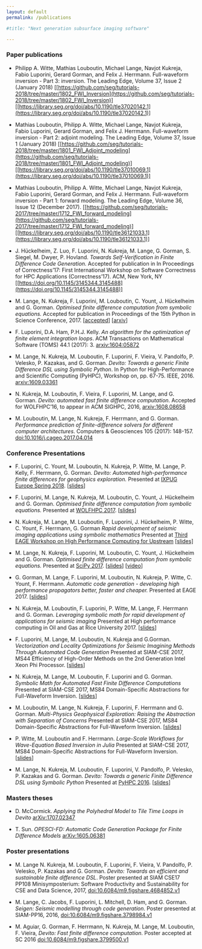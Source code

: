 ```yaml
---
layout: default
permalink: /publications

#title: "Next generation subsurface imaging software"

---
```


### Paper publications

* Philipp A. Witte, Mathias Louboutin, Michael Lange, Navjot Kukreja, Fabio Luporini, Gerard Gorman, and Felix J. Herrmann. 
  Full-waveform inversion - Part 3: inversion. The Leading Edge, Volume 37, Issue 2 (January 2018)
[[https://github.com/seg/tutorials-2018/tree/master/1802_FWI_Inversion](https://github.com/seg/tutorials-2018/tree/master/1802_FWI_Inversion)]
[[https://library.seg.org/doi/abs/10.1190/tle37020142.1](https://library.seg.org/doi/abs/10.1190/tle37020142.1)]

* Mathias Louboutin, Philipp A. Witte, Michael Lange, Navjot Kukreja, Fabio Luporini, Gerard Gorman, and Felix J. Herrmann. 
  Full-waveform inversion - Part 2: adjoint modeling. The Leading Edge, Volume 37, Issue 1 (January 2018)
[[https://github.com/seg/tutorials-2018/tree/master/1801_FWI_Adjoint_modeling](https://github.com/seg/tutorials-2018/tree/master/1801_FWI_Adjoint_modeling)]
[[https://library.seg.org/doi/abs/10.1190/tle37010069.1](https://library.seg.org/doi/abs/10.1190/tle37010069.1)]

* Mathias Louboutin, Philipp A. Witte, Michael Lange, Navjot Kukreja, Fabio Luporini, Gerard Gorman, and Felix J. Herrmann. 
  Full-waveform inversion - Part 1: forward modeling. The Leading Edge, Volume 36, Issue 12 (December 2017).
[[https://github.com/seg/tutorials-2017/tree/master/1712_FWI_forward_modeling](https://github.com/seg/tutorials-2017/tree/master/1712_FWI_forward_modeling)]
[[https://library.seg.org/doi/abs/10.1190/tle36121033.1](https://library.seg.org/doi/abs/10.1190/tle36121033.1)]

* J. Hückelheim, Z. Luo, F. Luporini, N. Kukreja, M. Lange, G. Gorman, S. Siegel, M. Dwyer, P. Hovland.
  _Towards Self-Verification in Finite Difference Code Generation._
  Accepted for publication in In Proceedings of Correctness’17: First International Workshop on Software Correctness for HPC Applications (Correctness’17). ACM, New York, NY
[[https://doi.org/10.1145/3145344.3145488](https://doi.org/10.1145/3145344.3145488)]

* M. Lange, N. Kukreja, F. Luporini, M. Louboutin, C. Yount, J. Hückelheim and G. Gorman.
  _Optimised finite difference computation from symbolic equations._
  Accepted for publication in Proceedings of the 15th Python in Science Conference, 2017.
  [[accepted](http://conference.scipy.org/proceedings/scipy2017/michael_lange.html)]
  [[arxiv](http://arxiv.org/abs/1707.03776)]

* F. Luporini, D.A. Ham, P.H.J. Kelly. _An algorithm for the optimization of finite
element integration loops_. ACM Transactions on Mathematical Software (TOMS) 44.1 (2017): 3. [arxiv:1604:05872](https://arxiv.org/abs/1604.05872)

* M. Lange, N. Kukreja, M. Louboutin, F. Luporini, F. Vieira, V. Pandolfo, P. Velesko,
P. Kazakas, and G. Gorman. _Devito: Towards a generic Finite Difference DSL using
Symbolic Python_. In Python for High-Performance and Scientific Computing (PyHPC), Workshop on, pp. 67-75. IEEE, 2016.
[arxiv:1609.03361](https://arxiv.org/abs/1609.03361)

* N. Kukreja, M. Louboutin, F. Vieira, F. Luporini, M. Lange, and G. Gorman. _Devito:
automated fast finite difference computation_. Accepted for WOLFHPC’16, to appear
in ACM SIGHPC, 2016, [arxiv:1608.08658](https://arxiv.org/abs/1608.08658)

* M. Louboutin, M. Lange, N. Kukreja, F. Herrmann, and G. Gorman. _Performance
prediction of finite-difference solvers for different computer architectures_. Computers & Geosciences 105 (2017): 148-157. [doi:10.1016/j.cageo.2017.04.014](http://www.sciencedirect.com/science/article/pii/S0098300416304034)

### Conference Presentations
* F. Luporini, C. Yount, M. Louboutin, N. Kukreja, P. Witte, M. Lange, P. Kelly, F. Herrmann, G. Gorman.
_Devito: Automated high-performance finite differences for geophysics exploration._
 Presented at [IXPUG Europe Spring 2018](https://www.ixpug.org/events/spring2018). [[slides](https://www.ixpug.org/images/docs/IXPUG_Annual_Spring_Conference_2018/04-LUPORINI-Devito.pdf)]

* F. Luporini, M. Lange, N. Kukreja, M. Louboutin, C. Yount, J. Hückelheim and G. Gorman.
  _Optimised finite difference computation from symbolic equations._
  Presented at [WOLFHPC 2017](http://hpc.pnl.gov/conf/wolfhpc/2017/). [[slides](presentations/devito-wolfhpc17.pdf)]

* N. Kukreja, M. Lange, M. Louboutin, F. Luporini, J. Hückelheim,
  P. Witte, C. Yount, F. Herrmann, G. Gorman _Rapid development of
  seismic imaging applications using symbolic mathematics_ Presented
  at 
  [Third EAGE Workshop on High Performance Computing for Upstream](https://events.eage.org/en/2017/third-eage-workshop-on-high-performance-computing-for-upstream)
  [[slides]](presentations/eage_hpc_kukreja.pdf)
  
* M. Lange, N. Kukreja, F. Luporini, M. Louboutin, C. Yount, J. Hückelheim and G. Gorman.
  _Optimised finite difference computation from symbolic equations._
  Presented at [SciPy 2017](https://scipy2017.scipy.org). [[slides](presentations/devito-scipy17.pdf)] [[video](https://youtu.be/KinmqFTEs94)]

* G. Gorman, M. Lange, F. Luporini, M. Louboutin, N. Kukreja,
P. Witte, C. Yount, F. Herrmann.
_Automatic code generation - developing high performance propagators
better, faster and cheaper._
Presented at EAGE 2017. [[slides](presentations/devito-eage17-overview.pdf)]

* N. Kukreja, M. Louboutin, F. Luporini, P. Witte, M. Lange, F. Herrmann and G. Gorman.
  _Leveraging symbolic math for rapid development of applications for seismic imaging_
  Presented at High performance computing in Oil and Gas at Rice University 2017. [[slides](presentations/devito-rice-navjot.pdf)]

* F. Luporini, M. Lange, M. Louboutin, N. Kukreja and G.Gorman.
  _Vectorization and Locality Optimizations for Seismic Imagining Methods Through Automated Code Generation_
  Presented at SIAM-CSE 2017, MS44 Efficiency of High-Order Methods on the 2nd Generation Intel Xeon Phi Processor. [[slides](presentations/Luporini-cse17.pdf)]

* N. Kukreja, M. Lange, M. Louboutin, F. Luporini and G. Gorman.
  _Symbolic Math for Automated Fast Finite Difference Computations_
  Presented at SIAM-CSE 2017, MS84 Domain-Specific Abstractions for Full-Waveform Inversion. [[slides](presentations/Mon-16-50-Kukreja.pdf)]

* M. Louboutin, M. Lange, N. Kukreja, F. Luporini, F. Herrmann and G. Gorman.
  _Multi-Physics Geophysical Exploration: Raising the Abstraction with Separation of Concerns_
  Presented at SIAM-CSE 2017, MS84 Domain-Specific Abstractions for Full-Waveform Inversion. [[slides](presentations/Mon-17-25-Louboutin.pdf)]

* P. Witte, M. Louboutin and F. Herrmann.
  _Large-Scale Workflows for Wave-Equation Based Inversion in Julia_
  Presented at SIAM-CSE 2017, MS84 Domain-Specific Abstractions for Full-Waveform Inversion. [[slides](presentations/Mon-17-50-Witte.pdf)]

* M. Lange, N. Kukreja, M. Louboutin, F. Luporini, V. Pandolfo, P. Velesko, P. Kazakas and G. Gorman.
  _Devito: Towards a generic Finite Difference DSL using Symbolic Python_
  Presented at
  [PyHPC 2016](http://www.dlr.de/sc/desktopdefault.aspx/tabid-11229/19729_read-46082/). [[slides](presentations/devito-pyhpc2016.pdf)]

### Masters theses

* D. McCormick. _Applying the Polyhedral Model to Tile Time Loops in
Devito_ [arXiv:1707.02347](https://arxiv.org/abs/1707.02347)

* T. Sun. _OPESCI-FD: Automatic Code Generation Package for Finite
  Difference Models_ [arXiv:1605.06381](https://arxiv.org/abs/1605.06381)

### Poster presentations

* M. Lange N. Kukreja, M. Louboutin, F. Luporini, F. Vieira, V. Pandolfo, P. Velesko,
P. Kazakas and G. Gorman. _Devito: Towards an efficient and sustainable finite
difference DSL_. Poster presented at SIAM CSE17 PP108 Minisymposterium: Software
Productivity and Sustainability for CSE and Data Science, 2017,
[doi:10.6084/m9.figshare.4684852.v1](https://doi.org/10.6084/m9.figshare.4684852.v1)

* M. Lange, C. Jacobs, F. Luporini, L. Mitchell, D. Ham, and G. Gorman. _Seigen:
Seismic modelling through code generation_. Poster presented at SIAM-PP16, 2016,
[doi:10.6084/m9.figshare.3798984.v1](https://dx.doi.org/10.6084/m9.figshare.3798984.v1)

* M. Aguiar, G. Gorman, F. Herrmann, N. Kukreja, M. Lange, M. Louboutin, F. Vieira, _Devito:
Fast finite difference computation._ Poster accepted at SC 2016
[doi:10.6084/m9.figshare.3799500.v1](https://dx.doi.org/10.6084/m9.figshare.3799500.v1)


